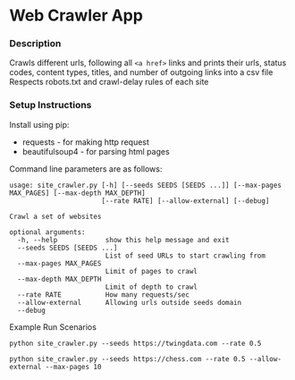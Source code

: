 # Web Crawler App

### Description
Crawls different urls, following all `<a href>` links and prints their urls, status codes, content types, titles, and number of outgoing links into a csv file
Respects robots.txt and crawl-delay rules of each site


### Setup Instructions
Install using pip: 

* requests - for making http request
* beautifulsoup4 - for parsing html pages

Command line parameters are as follows:

```
usage: site_crawler.py [-h] [--seeds SEEDS [SEEDS ...]] [--max-pages MAX_PAGES] [--max-depth MAX_DEPTH]
                       [--rate RATE] [--allow-external] [--debug]

Crawl a set of websites

optional arguments:
  -h, --help            show this help message and exit
  --seeds SEEDS [SEEDS ...]
                        List of seed URLs to start crawling from
  --max-pages MAX_PAGES
                        Limit of pages to crawl
  --max-depth MAX_DEPTH
                        Limit of depth to crawl
  --rate RATE           How many requests/sec
  --allow-external      Allowing urls outside seeds domain
  --debug
```

Example Run Scenarios

```
python site_crawler.py --seeds https://twingdata.com --rate 0.5

python site_crawler.py --seeds https://chess.com --rate 0.5 --allow-external --max-pages 10
```
